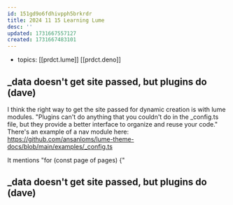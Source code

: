 ```yaml
---
id: 151gd9o6fdhivpph5brkrdr
title: 2024 11 15 Learning Lume
desc: ''
updated: 1731667557127
created: 1731667483101
---
```


- topics: [[prdct.lume]] [[prdct.deno]]

## _data doesn't get site passed, but plugins do (dave)

I think the right way to get the site passed for dynamic creation is with lume modules. "Plugins can't do anything that you couldn't do in the _config.ts file, but they provide a better interface to organize and reuse your code." There's an example of a nav module here: https://github.com/ansanloms/lume-theme-docs/blob/main/examples/_config.ts 

It mentions "for (const page of pages) {"

## _data doesn't get site passed, but plugins do (dave)

